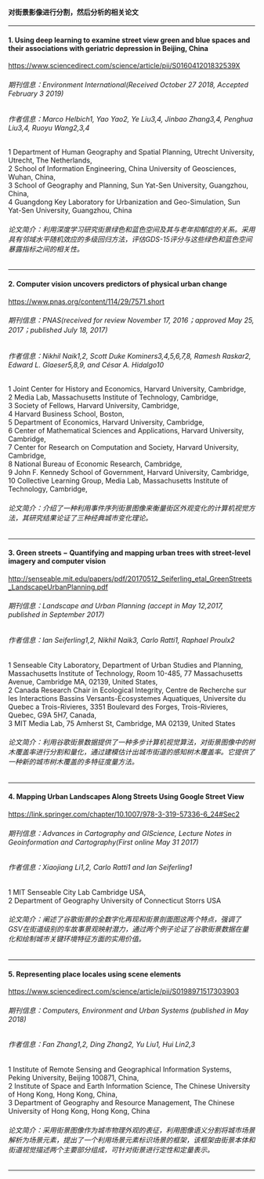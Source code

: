 #### 对街景影像进行分割，然后分析的相关论文
---
#### 1.	Using deep learning to examine street view green and blue spaces and their associations with geriatric depression in Beijing, China
https://www.sciencedirect.com/science/article/pii/S016041201832539X
###### 期刊信息：Environment International(Received October 27 2018, Accepted February 3 2019)
###### 作者信息：Marco Helbich1, Yao Yao2, Ye Liu3,4, Jinbao Zhang3,4, Penghua Liu3,4, Ruoyu Wang2,3,4
1 Department of Human Geography and Spatial Planning, Utrecht University, Utrecht, The Netherlands,  
2 School of Information Engineering, China University of Geosciences, Wuhan, China,  
3 School of Geography and Planning, Sun Yat-Sen University, Guangzhou, China,  
4 Guangdong Key Laboratory for Urbanization and Geo-Simulation, Sun Yat-Sen University, Guangzhou, China  
###### 论文简介：利用深度学习研究街景绿色和蓝色空间及其与老年抑郁症的关系。采用具有邻域水平随机效应的多级回归方法，评估GDS-15评分与这些绿色和蓝色空间暴露指标之间的相关性。
---

#### 2.	Computer vision uncovers predictors of physical urban change
https://www.pnas.org/content/114/29/7571.short
###### 期刊信息：PNAS(received for review November 17, 2016；approved May 25, 2017；published July 18, 2017)
###### 作者信息：Nikhil Naik1,2, Scott Duke Kominers3,4,5,6,7,8, Ramesh Raskar2, Edward L. Glaeser5,8,9, and César A. Hidalgo10
1 Joint Center for History and Economics, Harvard University, Cambridge,  
2 Media Lab, Massachusetts Institute of Technology, Cambridge,  
3 Society of Fellows, Harvard University, Cambridge,  
4 Harvard Business School, Boston,  
5 Department of Economics, Harvard University, Cambridge,  
6 Center of Mathematical Sciences and Applications, Harvard University, Cambridge,  
7 Center for Research on Computation and Society, Harvard University, Cambridge,  
8 National Bureau of Economic Research, Cambridge,  
9 John F. Kennedy School of Government, Harvard University, Cambridge,  
10 Collective Learning Group, Media Lab, Massachusetts Institute of Technology, Cambridge,  
###### 论文简介：介绍了一种利用事件序列街景图像来衡量街区外观变化的计算机视觉方法，其研究结果论证了三种经典城市变化理论。
---

#### 3.	Green streets − Quantifying and mapping urban trees with street-level imagery and computer vision
http://senseable.mit.edu/papers/pdf/20170512_Seiferling_etal_GreenStreets_LandscapeUrbanPlanning.pdf
###### 期刊信息：Landscape and Urban Planning (accept in May 12,2017, published in September 2017)
###### 作者信息：Ian Seiferling1,2, Nikhil Naik3, Carlo Ratti1, Raphael Proulx2
1 Senseable City Laboratory, Department of Urban Studies and Planning, Massachusetts Institute of Technology, Room 10-485, 77 Massachusetts Avenue, Cambridge MA, 02139, United States,  
2 Canada Research Chair in Ecological Integrity, Centre de Recherche sur les Interactions Bassins Versants-Ecosystemes Aquatiques, Universite du Quebec a Trois-Rivieres, 3351 Boulevard des Forges, Trois-Rivieres, Quebec, G9A 5H7, Canada,  
3 MIT Media Lab, 75 Amherst St, Cambridge, MA 02139, United States  
###### 论文简介：利用谷歌街景数据提供了一种多步计算机视觉算法，对街景图像中的树木覆盖率进行分割和量化，通过建模估计出城市街道的感知树木覆盖率。它提供了一种新的城市树木覆盖的多特征度量方法。
---

#### 4.	Mapping Urban Landscapes Along Streets Using Google Street View
https://link.springer.com/chapter/10.1007/978-3-319-57336-6_24#Sec2
###### 期刊信息：Advances in Cartography and GIScience, Lecture Notes in Geoinformation and Cartography(First online May 31 2017)
###### 作者信息：Xiaojiang Li1,2, Carlo Ratti1 and Ian Seiferling1
1 MIT Senseable City Lab Cambridge USA,  
2 Department of Geography University of Connecticut Storrs USA  
###### 论文简介：阐述了谷歌街景的全数字化再现和街景剖面图这两个特点，强调了GSV在街道级别的车故事景观映射潜力，通过两个例子论证了谷歌街景数据在量化和绘制城市关键环境特征方面的实用价值。
---

#### 5.	Representing place locales using scene elements
https://www.sciencedirect.com/science/article/pii/S0198971517303903
###### 期刊信息：Computers, Environment and Urban Systems (published in May 2018)
###### 作者信息：Fan Zhang1,2, Ding Zhang2, Yu Liu1, Hui Lin2,3
1 Institute of Remote Sensing and Geographical Information Systems, Peking University, Beijing 100871, China,  
2 Institute of Space and Earth Information Science, The Chinese University of Hong Kong, Hong Kong, China,  
3 Department of Geography and Resource Management, The Chinese University of Hong Kong, Hong Kong, China  
###### 论文简介：采用街景图像作为城市物理外观的表征，利用图像语义分割将城市场景解析为场景元素，提出了一个利用场景元素标识场景的框架，该框架由街景本体和街道视觉描述两个主要部分组成，可针对街景进行定性和定量表示。
---


